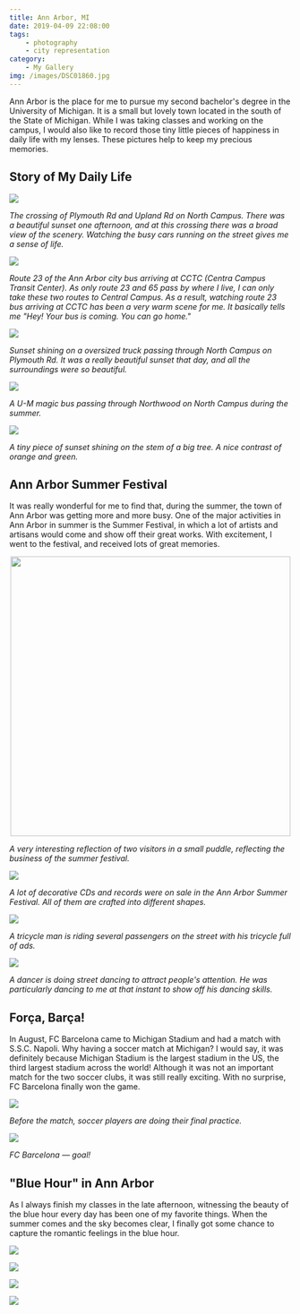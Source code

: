 ```yaml
---
title: Ann Arbor, MI
date: 2019-04-09 22:08:00
tags: 
    - photography 
    - city representation
category: 
    - My Gallery
img: /images/DSC01860.jpg
---
```


Ann Arbor is the place for me to pursue my second bachelor's degree in the University of Michigan. It is a small but lovely town located in the south of the State of Michigan. While I was taking classes and working on the campus, I would also like to record those tiny little pieces of happiness in daily life with my lenses. These pictures help to keep my precious memories.

<!-- more -->

## Story of My Daily Life

![](/images/DSC01860.jpg)

*The crossing of Plymouth Rd and Upland Rd on North Campus. There was a beautiful sunset one afternoon, and at this crossing there was a broad view of the scenery. Watching the busy cars running on the street gives me a sense of life.*

![](/images/190905_RZH4923.jpg)

*Route 23 of the Ann Arbor city bus arriving at CCTC (Centra Campus Transit Center). As only route 23 and 65 pass by where I live, I can only take these two routes to Central Campus. As a result, watching route 23 bus arriving at CCTC has been a very warm scene for me. It basically tells me "Hey! Your bus is coming. You can go home."*

![](/images/190905_RZH4937.jpg)

*Sunset shining on a oversized truck passing through North Campus on Plymouth Rd. It was a really beautiful sunset that day, and all the surroundings were so beautiful.*

![](/images/RZH4586A190807.jpg)

*A U-M magic bus passing through Northwood on North Campus during the summer.*

![](/images/RZH4584A190803.jpg)

*A tiny piece of sunset shining on the stem of a big tree. A nice contrast of orange and green.*

## Ann Arbor Summer Festival

It was really wonderful for me to find that, during the summer, the town of Ann Arbor was getting more and more busy. One of the major activities in Ann Arbor in summer is the Summer Festival, in which a lot of artists and artisans would come and show off their great works. With excitement, I went to the festival, and received lots of great memories.

<p align="center">
    <img src="/images/RZH4438G190722.jpg" width="500">

*A very interesting reflection of two visitors in a small puddle, reflecting the business of the summer festival.*

![](/images/RZH4419B190722.jpg)

*A lot of decorative CDs and records were on sale in the Ann Arbor Summer Festival. All of them are crafted into different shapes.*

![](/images/RZH4464J190722.jpg)

*A tricycle man is riding several passengers on the street with his tricycle full of ads.*

![](/images/RZH4482K190722.jpg)

*A dancer is doing street dancing to attract people's attention. He was particularly dancing to me at that instant to show off his dancing skills.*

## Força, Barça! 

In August, FC Barcelona came to Michigan Stadium and had a match with S.S.C. Napoli. Why having a soccer match at Michigan? I would say, it was definitely because Michigan Stadium is the largest stadium in the US, the third largest stadium across the world! Although it was not an important match for the two soccer clubs, it was still really exciting. With no surprise, FC Barcelona finally won the game.

![](/images/RZH4644190812A.jpg)

*Before the match, soccer players are doing their final practice.*

![](/images/RZH4770190812C.jpg)

*FC Barcelona &mdash; goal!*

## "Blue Hour" in Ann Arbor
As I always finish my classes in the late afternoon, witnessing the beauty of the blue hour every day has been one of my favorite things. When the summer comes and the sky becomes clear, I finally got some chance to capture the romantic feelings in the blue hour.

![](/images/RZH8715post.jpg)

![](/images/RZH8728post.jpg)

![](/images/RZH8725post.jpg)

![](/images/RZH8735post.jpg)
